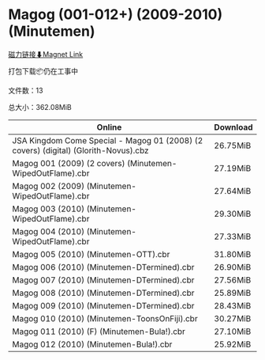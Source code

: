 # Magog (001-012+) (2009-2010) (Minutemen)

[磁力链接⬇Magnet Link](magnet:?xt=urn:btih:ce2390e0261a7beffa97e1513bc6c1fc7244156f&dn=Magog%20%28001-012%2B%29%20%282009-2010%29%20%28Minutemen%29)

打包下载📦仍在工事中

文件数：13

总大小：362.08MiB

Online | Download
--- | ---
JSA Kingdom Come Special - Magog 01 (2008) (2 covers) (digital) (Glorith-Novus).cbz | 26.75MiB
Magog 001 (2009) (2 covers) (Minutemen-WipedOutFlame).cbr | 27.19MiB
Magog 002 (2009) (Minutemen-WipedOutFlame).cbr | 27.64MiB
Magog 003 (2010) (Minutemen-WipedOutFlame).cbr | 29.30MiB
Magog 004 (2010) (Minutemen-WipedOutFlame).cbr | 27.33MiB
Magog 005 (2010) (Minutemen-OTT).cbr | 31.80MiB
Magog 006 (2010) (Minutemen-DTermined).cbr | 26.90MiB
Magog 007 (2010) (Minutemen-DTermined).cbr | 27.56MiB
Magog 008 (2010) (Minutemen-DTermined).cbr | 25.89MiB
Magog 009 (2010) (Minutemen-DTermined).cbr | 28.43MiB
Magog 010 (2010) (Minutemen-ToonsOnFiji).cbr | 30.27MiB
Magog 011 (2010) (F) (Minutemen-Bula!).cbr | 27.10MiB
Magog 012 (2010) (Minutemen-Bula!).cbr | 25.92MiB